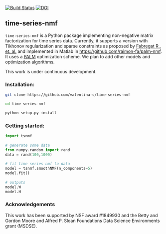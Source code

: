 [![Build Status](https://travis-ci.org/valentina-s/time-series-nmf.svg?branch=master)](https://travis-ci.org/valentina-s/time-series-nmf)
[![DOI](https://zenodo.org/badge/163354959.svg)](https://zenodo.org/badge/latestdoi/163354959)


## time-series-nmf  

`time-series-nmf` is a Python package implementing non-negative matrix factorization for time series data. Currently, it supports a version with Tikhonov regularization and sparse constraints as proposed by [Fabregat R.. et. al.](https://arxiv.org/abs/1910.14576) and implemented in Matlab in https://github.com/raimon-fa/palm-nmf. It uses a [PALM](https://link.springer.com/article/10.1007/s10107-013-0701-9) optimization scheme. We plan to add other models and optimization algorithms. 

This work is under continuous development. 

### Installation:

```bash
git clone https://github.com/valentina-s/time-series-nmf

cd time-series-nmf

python setup.py install
```

### Getting started:
```python
import tsnmf
    
# generate some data
from numpy.random import rand
data = rand(100,1000)
    
# fit time series nmf to data
model = tsnmf.smoothNMF(n_components=5)
model.fit()
    
# outputs
model.W
model.H

```

### Acknowledgements
This work has been supported by NSF award #1849930 and the Betty and Gordon Moore and Alfred P. Sloan Foundations Data Science Environments grant (MSDSE).


